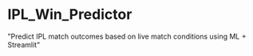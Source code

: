 # IPL_Win_Predictor
"Predict IPL match outcomes based on live match conditions using ML + Streamlit"
